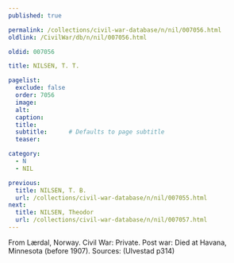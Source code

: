 ```yaml
---
published: true

permalink: /collections/civil-war-database/n/nil/007056.html
oldlink: /CivilWar/db/n/nil/007056.html

oldid: 007056

title: NILSEN, T. T.

pagelist:
  exclude: false
  order: 7056
  image: 
  alt:
  caption:
  title:
  subtitle:      # Defaults to page subtitle
  teaser:

category: 
  - N 
  - NIL

previous:
  title: NILSEN, T. B.
  url: /collections/civil-war-database/n/nil/007055.html  
next:
  title: NILSEN, Theodor
  url: /collections/civil-war-database/n/nil/007057.html   
---
```

From L&aelig;rdal, Norway. Civil War: Private. Post war: Died at Havana, Minnesota (before 1907). Sources: (Ulvestad p314)